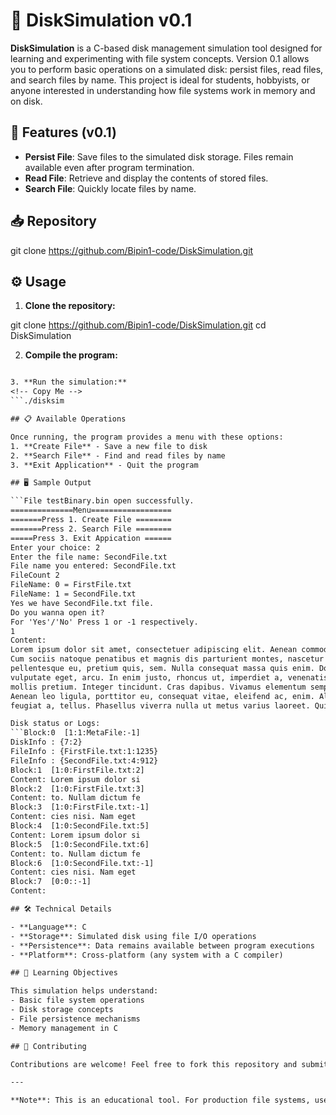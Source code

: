 # 📀 DiskSimulation v0.1

**DiskSimulation** is a C-based disk management simulation tool designed for learning and experimenting with file system concepts. Version 0.1 allows you to perform basic operations on a simulated disk: persist files, read files, and search files by name. This project is ideal for students, hobbyists, or anyone interested in understanding how file systems work in memory and on disk.

## 🚀 Features (v0.1)

- **Persist File**: Save files to the simulated disk storage. Files remain available even after program termination.  
- **Read File**: Retrieve and display the contents of stored files.  
- **Search File**: Quickly locate files by name.

## 📥 Repository
<!-- Copy Me -->
git clone https://github.com/Bipin1-code/DiskSimulation.git

## ⚙️ Usage

1. **Clone the repository:**
<!-- Copy Me -->
git clone https://github.com/Bipin1-code/DiskSimulation.git
cd DiskSimulation

2. **Compile the program:**
<!-- Copy Me -->
```gcc -o disksim main.c

3. **Run the simulation:**
<!-- Copy Me -->
```./disksim

## 📋 Available Operations

Once running, the program provides a menu with these options:
1. **Create File** - Save a new file to disk
2. **Search File** - Find and read files by name
3. **Exit Application** - Quit the program

## 🖥️ Sample Output

```File testBinary.bin open successfully.
==============Menu==================
=======Press 1. Create File ========
=======Press 2. Search File ========
=====Press 3. Exit Appication ======
Enter your choice: 2
Enter the file name: SecondFile.txt
File name you entered: SecondFile.txt
FileCount 2
FileName: 0 = FirstFile.txt
FileName: 1 = SecondFile.txt
Yes we have SecondFile.txt file.
Do you wanna open it?
For 'Yes'/'No' Press 1 or -1 respectively.
1
Content:
Lorem ipsum dolor sit amet, consectetuer adipiscing elit. Aenean commodo ligula eget dolor. Aenean massa. 
Cum sociis natoque penatibus et magnis dis parturient montes, nascetur ridiculus mus. Donec quam felis, ultricies nec, 
pellentesque eu, pretium quis, sem. Nulla consequat massa quis enim. Donec pede justo, fringilla vel, aliquet nec, 
vulputate eget, arcu. In enim justo, rhoncus ut, imperdiet a, venenatis vitae, justo. Nullam dictum felis eu pede 
mollis pretium. Integer tincidunt. Cras dapibus. Vivamus elementum semper nisi. Aenean vulputate eleifend tellus. 
Aenean leo ligula, porttitor eu, consequat vitae, eleifend ac, enim. Aliquam lorem ante, dapibus in, viverra quis, 
feugiat a, tellus. Phasellus viverra nulla ut metus varius laoreet. Quisque rutrum. Aenean imperdiet. Etiam 

Disk status or Logs:
```Block:0  [1:1:MetaFile:-1]
DiskInfo : {7:2}
FileInfo : {FirstFile.txt:1:1235}
FileInfo : {SecondFile.txt:4:912}
Block:1  [1:0:FirstFile.txt:2]
Content: Lorem ipsum dolor si
Block:2  [1:0:FirstFile.txt:3]
Content: to. Nullam dictum fe
Block:3  [1:0:FirstFile.txt:-1]
Content: cies nisi. Nam eget
Block:4  [1:0:SecondFile.txt:5]
Content: Lorem ipsum dolor si
Block:5  [1:0:SecondFile.txt:6]
Content: to. Nullam dictum fe
Block:6  [1:0:SecondFile.txt:-1]
Content: cies nisi. Nam eget
Block:7  [0:0::-1]
Content:

## 🛠️ Technical Details

- **Language**: C
- **Storage**: Simulated disk using file I/O operations
- **Persistence**: Data remains available between program executions
- **Platform**: Cross-platform (any system with a C compiler)

## 🎯 Learning Objectives

This simulation helps understand:
- Basic file system operations
- Disk storage concepts
- File persistence mechanisms
- Memory management in C

## 🤝 Contributing

Contributions are welcome! Feel free to fork this repository and submit pull requests for any improvements.

---

**Note**: This is an educational tool. For production file systems, use established solutions like ext4, NTFS, or FAT32.
